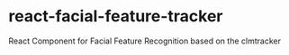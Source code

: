 # react-facial-feature-tracker
React Component for Facial Feature Recognition based on the clmtracker
